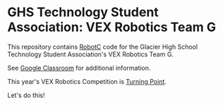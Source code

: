 # GHS Technology Student Association: VEX Robotics Team G

This repository contains [RobotC](http://www.robotc.net) code for the Glacier High School Technology Student Association's VEX Robotics Team G.

See [Google Classroom](https://classroom.google.com) for additional information.

This year's VEX Robotics Competition is [Turning Point](https://www.vexrobotics.com/vexedr/competition/vrc-current-game).

Let's do this!
